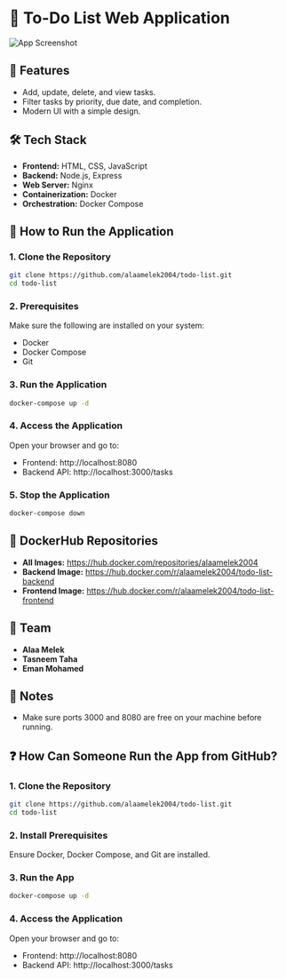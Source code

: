 # 📝 To-Do List Web Application

  ![App Screenshot](asset/UI.jpg)
## 📌 Features
- Add, update, delete, and view tasks.
- Filter tasks by priority, due date, and completion.
- Modern UI with a simple design.

## 🛠 Tech Stack
- **Frontend:** HTML, CSS, JavaScript
- **Backend:** Node.js, Express
- **Web Server:** Nginx
- **Containerization:** Docker
- **Orchestration:** Docker Compose

## 🚀 How to Run the Application

### 1. Clone the Repository

```bash
git clone https://github.com/alaamelek2004/todo-list.git
cd todo-list
```

### 2. Prerequisites

Make sure the following are installed on your system:
- Docker
- Docker Compose
- Git

### 3. Run the Application

```bash
docker-compose up -d
```

### 4. Access the Application

Open your browser and go to:
- Frontend: http://localhost:8080
- Backend API: http://localhost:3000/tasks

### 5. Stop the Application

```bash
docker-compose down
```

## 🐳 DockerHub Repositories

- **All Images:** https://hub.docker.com/repositories/alaamelek2004
- **Backend Image:** https://hub.docker.com/r/alaamelek2004/todo-list-backend
- **Frontend Image:** https://hub.docker.com/r/alaamelek2004/todo-list-frontend

## 👥 Team

- **Alaa Melek**
- **Tasneem Taha**
- **Eman Mohamed**

## 📝 Notes

- Make sure ports 3000 and 8080 are free on your machine before running.

## ❓ How Can Someone Run the App from GitHub?

### 1. Clone the Repository

```bash
git clone https://github.com/alaamelek2004/todo-list.git
cd todo-list
```

### 2. Install Prerequisites

Ensure Docker, Docker Compose, and Git are installed.

### 3. Run the App

```bash
docker-compose up -d
```

### 4. Access the Application

Open your browser and go to:
- Frontend: http://localhost:8080
- Backend API: http://localhost:3000/tasks

